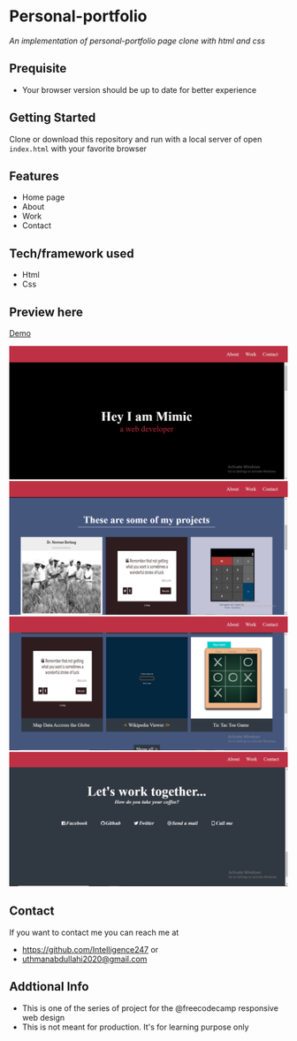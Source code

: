 # Personal-portfolio
*An implementation of personal-portfolio page clone with html and css*
## Prequisite
- Your browser version should be up to date for better experience
## Getting Started
Clone or download this repository and run with a local server of open `index.html` with your favorite browser
## Features
- Home page
- About
- Work
- Contact
## Tech/framework used
- Html
- Css
## Preview here
[Demo](https://rawcdn.githack.com/Intelligence247/personal-Portfolio-webpage/1dc62245ce42c036acb598f0f8994c955697fd24/index.html)

![screenshot](/media/sketch1.png)
![screenshot](/media/sketch2.png)
![screenshot](/media/sketch3.png)
![screenshot](/media/sketchs.png)
## Contact
If you want to contact me you can reach me at
- https://github.com/Intelligence247 or
- uthmanabdullahi2020@gmail.com
## Addtional Info
- This is one of the series of project for the @freecodecamp responsive web design 
- This is not meant for production. It's for learning purpose only
